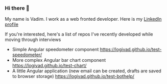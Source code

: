 ### Hi there 👋

My name is Vadim. I work as a web fronted developer. Here is my [LinkedIn profile](https://logivad.github.io/test-bothelp/auto)

If you're interested, here's a list of repos I've recently developed while moving through interviews

* Simple Angular speedometer component https://logivad.github.io/test-speedometer/
* More complex Angular bar chart component https://logivad.github.io/test-chart/
* A little Angular application (new email can be created, drafts are saved to browser storage) https://logivad.github.io/test-bothelp/

